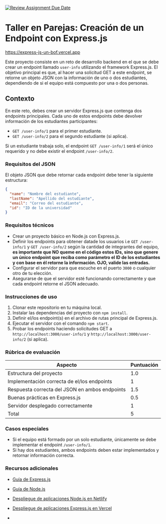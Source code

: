 [![Review Assignment Due Date](https://classroom.github.com/assets/deadline-readme-button-22041afd0340ce965d47ae6ef1cefeee28c7c493a6346c4f15d667ab976d596c.svg)](https://classroom.github.com/a/xg1DyBBJ)
# Taller en Parejas: Creación de un Endpoint con Express.js
https://express-js-un-bof.vercel.app



Este proyecto consiste en un reto de desarrollo backend en el que se debe crear un endpoint llamado `user-info` utilizando el framework Express.js. El objetivo principal es que, al hacer una solicitud GET a este endpoint, se retorne un objeto JSON con la información de uno o dos estudiantes, dependiendo de si el equipo está compuesto por una o dos personas.

## Contexto

En este reto, debes crear un servidor Express.js que contenga dos endpoints principales. Cada uno de estos endpoints debe devolver información de los estudiantes participantes:

- `GET /user-info/1` para el primer estudiante.
- `GET /user-info/2` para el segundo estudiante (si aplica).

Si un estudiante trabaja solo, el endpoint `GET /user-info/1` será el único requerido y no debe existir el endpoint `/user-info/2`.

### Requisitos del JSON

El objeto JSON que debe retornar cada endpoint debe tener la siguiente estructura:

```json
{
  "name": "Nombre del estudiante",
  "lastName": "Apellido del estudiante",
  "email": "Correo del estudiante",
  "id": "ID de la universidad"
}
```

### Requisitos técnicos

- Crear un proyecto básico en Node.js con Express.js.
- Definir los endpoints para obtener datade los usuarios i.e `GET /user-info/1` y `GET /user-info/2` según la cantidad de integrantes del equipo, **es importante que NO queme en el código estos IDs, sino que genere un único endpoint que reciba como parámetro el ID de los estudiantes y con base en él retorne la información. OJO, valide las entradas.**
- Configurar el servidor para que escuche en el puerto `3000` o cualquier otro de tu elección.
- Asegurarse de que el servidor esté funcionando correctamente y que cada endpoint retorne el JSON adecuado.

### Instrucciones de uso

1. Clonar este repositorio en tu máquina local.
2. Instalar las dependencias del proyecto con `npm install`.
3. Definir el/los endpoint(s) en el archivo de rutas principal de Express.js.
4. Ejecutar el servidor con el comando `npm start`.
5. Probar los endpoints haciendo solicitudes GET a `http://localhost:3000/user-info/1` y `http://localhost:3000/user-info/2` (si aplica).

### Rúbrica de evaluación

| Aspecto                        | Puntuación |
| ------------------------------ | ---------- |
| Estructura del proyecto         | 1.0        |
| Implementación correcta de el/los endpoints | 1        |
| Respuesta correcta del JSON en ambos endpoints | 1.5       |
| Buenas prácticas en Express.js  | 0.5        |
| Servidor desplegado correctamente  | 1        |
| Total                          | 5          |

### Casos especiales

- Si el equipo está formado por un solo estudiante, únicamente se debe implementar el endpoint `/user-info/1`.
- Si hay dos estudiantes, ambos endpoints deben estar implementados y retornar información correcta.

### Recursos adicionales

- [Guía de Express.js](https://expressjs.com/es/)
- [Guía de Node.js](https://nodejs.org/es/docs/)
- [ Despliegue de aplicaciones Node.js en Netlify](https://www.netlify.com/blog/2016/09/29/a-step-by-step-guide-deploying-on-netlify/)
- [Despliegue de aplicaciones Express.js en Vercel]([https://nodejs.org/es/docs/](https://vercel.com/docs/deployments/overview))

-



